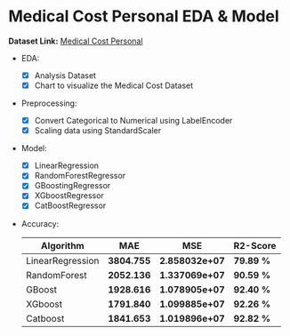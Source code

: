 # Medical Cost Personal EDA & Model

  **Dataset Link:** [Medical Cost Personal](https://www.kaggle.com/mirichoi0218/insurance)


  - EDA:
    - [x]  Analysis Dataset
    - [x]  Chart to visualize the Medical Cost Dataset

  - Preprocessing:
  
    - [x]  Convert Categorical to Numerical using LabelEncoder
    - [x]  Scaling data using StandardScaler
 
  - Model:

    - [x]  LinearRegression
    - [x]  RandomForestRegressor
    - [x]  GBoostingRegressor
    - [x]  XGboostRegressor
    - [x]  CatBoostRegressor

  - Accuracy:

    Algorithm | MAE | MSE | R2-Score |
    ------------- | ------------- | ------------- | ------------- |
    LinearRegression | **3804.755** | **2.858032e+07** | **79.89 %**  |
    RandomForest | **2052.136** | **1.337069e+07** | **90.59 %**  |
    GBoost | **1928.616** | **1.078905e+07** | **92.40 %**  |
    XGboost | **1791.840** | **1.099885e+07** | **92.26 %**  |
    Catboost | **1841.653** | **1.019896e+07** | **92.82 %**  |
    
